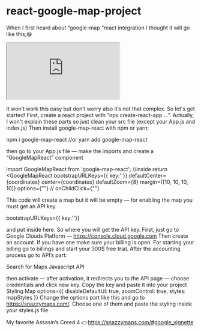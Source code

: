 # react-google-map-project

When I first heard about “google-map “react integration I thought it will go like this;😃
<iframe src="https://www.google.com/maps" title="Google Maps"></iframe>

It won’t work this easy but don’t worry also it’s not that complex. So let's get started!
First, create a react project with “npx create-react-app …”. Actually, I won't explain these parts so just clean your src file (except your App.js and index.js)
Then install google-map-react with npm or yarn;

npm i google-map-react
//or
yarn add google-map-react

then go to your App.js file — make the imports and create a “GoogleMapReact” component

import GoogleMapReact from 'google-map-react';
//inside return
<GoogleMapReact
bootstrapURLKeys={{ key:''}}
defaultCenter={coordinates}
center={coordinates}
defaultZoom={8}
margin={[10, 10, 10, 10]}
options={""}
// onChildClick={""}
>

This code will create a map but it will be empty — for enabling the map you must get an API key.

bootstrapURLKeys={{ key:''}}

and put inside here. So where you will get the API key.
First, just go to Google Clouds Platform — https://console.cloud.google.com
Then create an account. If you have one make sure your billing is open. For starting your billing go to billings and start your 300$ free trial.
After the accounting process go to API’s part:

Search for Maps Javascript API

then activate — after activation, it redirects you to the API page — choose credentials and click new key.
Copy the key and paste it into your project
Styling Map
options={{ disableDefaultUI: true, zoomControl: true, styles: mapStyles }}
Change the options part like this and go to https://snazzymaps.com/. Choose one of them and paste the styling inside your styles.js file

My favorite Assasin’s Creed 4 👉https://snazzymaps.com/#google_vignette







